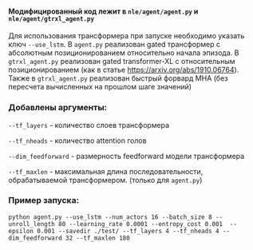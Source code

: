 #### Модифицированный код лежит в `nle/agent/agent.py` и `nle/agent/gtrxl_agent.py`
Для использования трансформера при запуске необходимо
указать ключ `--use_lstm`. В `agent.py` реализован gated трансформер с абсолютным позиционированием
относительно начала эпизода. В `gtrxl_agent.py` реализован gated transformer-XL с относительным позиционированием
(как в статье https://arxiv.org/abs/1910.06764). Также в `gtrxl_agent.py` реализован
быстрый форвард MHA (без пересчета вычисленных на прошлом шаге значений)

### Добавлены аргументы:

`--tf_layers` - количество слоев трансформера

`--tf_nheads` - количество attention голов

`--dim_feedforward` - размерность feedforward модели трансформера

`--tf_maxlen` - максимальная длина последовательности, обрабатываемой трансформером. (только для `agent.py`)

### Пример запуска: </br>
`python agent.py --use_lstm --num_actors 16 --batch_size 8
--unroll_length 80 --learning_rate 0.0001
--entropy_cost 0.001  --epsilon 0.001
--savedir ./test/ --tf_layers 4 --tf_nheads 4
--dim_feedforward 32 --tf_maxlen 180`
